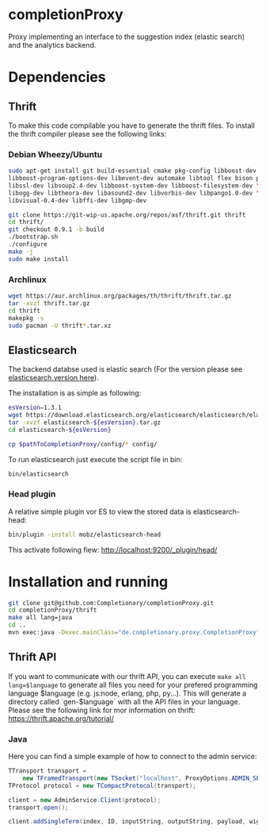 completionProxy
===============

Proxy implementing an interface to the suggestion index (elastic search) and the analytics backend.

# Dependencies
## Thrift
To make this code compilable you have to generate the thrift files. To install the thrift compiler please see the following links:

### Debian Wheezy/Ubuntu
```bash
sudo apt-get install git build-essential cmake pkg-config libboost-dev libboost-test-dev \
libboost-program-options-dev libevent-dev automake libtool flex bison pkg-config \
libssl-dev libsoup2.4-dev libboost-system-dev libboost-filesystem-dev \
libogg-dev libtheora-dev libasound2-dev libvorbis-dev libpango1.0-dev \
libvisual-0.4-dev libffi-dev libgmp-dev

git clone https://git-wip-us.apache.org/repos/asf/thrift.git thrift
cd thrift/
git checkout 0.9.1 -b build
./bootstrap.sh
./configure
make -j
sudo make install
```

### Archlinux
```bash
wget https://aur.archlinux.org/packages/th/thrift/thrift.tar.gz
tar -xvzf thrift.tar.gz
cd thrift
makepkg -s
sudo pacman -U thrift*.tar.xz
```

## Elasticsearch
The backend databse used is elastic search (For the version please see [elasticsearch.version here](https://github.com/Completionary/completionProxy/blob/develop/pom.xml)).

The installation is as simple as following:
```bash
esVersion=1.3.1
wget https://download.elasticsearch.org/elasticsearch/elasticsearch/elasticsearch-${esVersion}.tar.gz
tar -xvzf elasticsearch-${esVersion}.tar.gz
cd elasticsearch-${esVersion}

cp $pathToCompletionProxy/config/* config/
```
To run elasticsearch just execute the script file in bin:
```bash
bin/elasticsearch
```

### Head plugin
A relative simple plugin vor ES to view the stored data is elasticsearch-head:
```bash
bin/plugin -install mobz/elasticsearch-head
```
This activate following fiew: [http://localhost:9200/_plugin/head/](http://localhost:9200/_plugin/head/)


# Installation and running
```bash
git clone git@github.com:Completionary/completionProxy.git
cd completionProxy/thrift
make all lang=java
cd ..
mvn exec:java -Dexec.mainClass="de.completionary.proxy.CompletionProxy"
```

## Thrift API
If you want to communicate with our thrift API, you can execute `make all lang=$language` to generate all files you need for your prefered programming language $language (e.g. js:node, erlang, php, py...). This will generate a directory called `gen-$language` with all the API files in your language. Please see the following link for mor information on thrift: https://thrift.apache.org/tutorial/

### Java
Here you can find a simple example of how to connect to the admin service:

```java
TTransport transport =
    new TFramedTransport(new TSocket("localhost", ProxyOptions.ADMIN_SERVER_PORT));
TProtocol protocol = new TCompactProtocol(transport);

client = new AdminService.Client(protocol);
transport.open();

client.addSingleTerm(index, ID, inputString, outputString, payload, wight);

```
